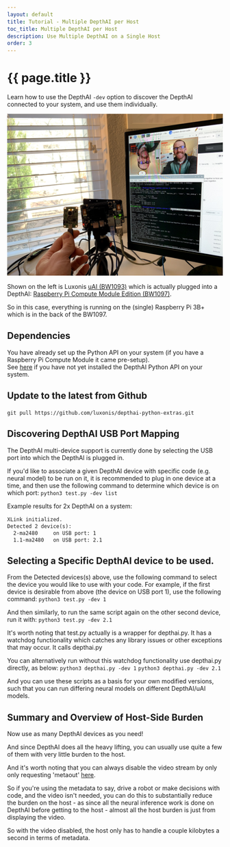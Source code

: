 ```yaml
---
layout: default
title: Tutorial - Multiple DepthAI per Host
toc_title: Multiple DepthAI per Host
description: Use Multiple DepthAI on a Single Host
order: 3
---
```


# {{ page.title }}

Learn how to use the DepthAI `-dev` option to discover the DepthAI connected to your system, and use them individually.

![multiple_depthai](/images/tutorials/multiple_depthai/IMG_7721.jpg)

Shown on the left is Luxonis [uAI (BW1093)](https://shop.luxonis.com/products/bw1093) which is actually plugged into a DepthAI: [Raspberry Pi Compute Module Edition (BW1097)](https://shop.luxonis.com/products/depthai-rpi-compute-module-edition).

So in this case, everything is running on the (single) Raspberry Pi 3B+ which is in the back of the BW1097.

## Dependencies

You have already set up the Python API on your system (if you have a Raspberry Pi Compute Module it came pre-setup).  
See [here](/api) if you have not yet installed the DepthAI Python API on your system.

## Update to the latest from Github
`git pull https://github.com/luxonis/depthai-python-extras.git`

## Discovering DepthAI USB Port Mapping
The DepthAI multi-device support is currently done by selecting the USB port into which the DepthAI is plugged in.

If you'd like to associate a given DepthAI device with specific code (e.g. neural model) to be run on it, it is recommended
to plug in one device at a time, and then use the following command to determine which device is on which port:
`python3 test.py -dev list`

Example results for 2x DepthAI on a system:
```...
XLink initialized.
Detected 2 device(s):
  2-ma2480     on USB port: 1
  1.1-ma2480   on USB port: 2.1
```
## Selecting a Specific DepthAI device to be used.

From the Detected devices(s) above, use the following command to select the device you would like to use with your code.
For example, if the first device is desirable from above (the device on USB port 1), use the following command:
`python3 test.py -dev 1`

And then similarly, to run the same script again on the other second device, run it with:
`python3 test.py -dev 2.1`

It's worth noting that test.py actually is a wrapper for depthai.py.  It has a watchdog functionality which catches any 
library issues or other exceptions that may occur.  It calls depthai.py

You can alternatively run without this watchdog functionality use depthai.py directly, as below:
`python3 depthai.py -dev 1`
`python3 depthai.py -dev 2.1`

And you can use these scripts as a basis for your own modified versions, such that you can run differing neural models 
on different DepthAI/uAI models.  

## Summary and Overview of Host-Side Burden
Now use as many DepthAI devices as you need!  

And since DepthAI does all the heavy lifting, you can usually use quite a 
few of them with very little burden to the host.  

And it's worth noting that you can always disable the video stream by only only requesting 'metaout' [here](https://github.com/luxonis/depthai-python-extras/blob/232d1e7529e0278b75192d0870a969b6c0e2d1ae/depthai.py#L104).

So if you're using the metadata to say, drive a robot or make decisions with code, and the video isn't needed,
you can do this to substantially reduce the burden on the host - as since all the neural inference work is done on 
DepthAI before getting to the host - almost all the host burden is just from displaying the video.

So with the video disabled, the host only has to handle a couple kilobytes a second in terms of metadata.
